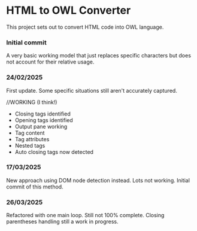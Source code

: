# HTML to OWL Converter

This project sets out to convert HTML code into OWL language.

### Initial commit

A very basic working model that just replaces specific characters but does not account for their relative usage.

### 24/02/2025

First update. Some specific situations still aren't accurately captured.

//WORKING (I think!)
- Closing tags identified
- Opening tags identified
- Output pane working
- Tag content
- Tag attributes
- Nested tags
- Auto closing tags now detected


### 17/03/2025

New approach using DOM node detection instead. Lots not working. Initial commit of this method.

### 26/03/2025

Refactored with one main loop. Still not 100% complete. Closing parentheses handling still a work in progress.
